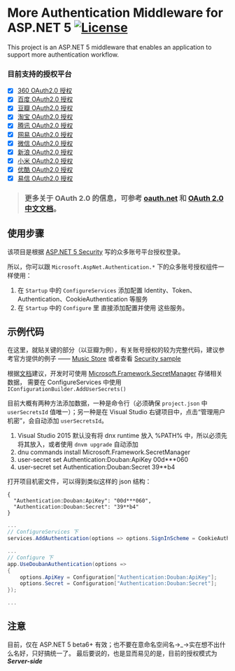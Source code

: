 # More Authentication Middleware for ASP.NET 5  [![License][License]](LICENSE-2.0.txt)

This project is an ASP.NET 5 middleware that enables an application to support more authentication workflow.

[License]: https://img.shields.io/badge/license-Apache_2.0-blue.svg?style=flat-square

### 目前支持的授权平台
- [x] [360 OAuth2.0 授权](http://wiki.dev.app.360.cn/index.php?title=OAuth2.0%E6%96%87%E6%A1%A3)
- [x] [百度 OAuth2.0 授权](http://developer.baidu.com/wiki/index.php?title=docs/oauth)
- [x] [豆瓣 OAuth2.0 授权](https://developers.douban.com/wiki/?title=oauth2)
- [x] [淘宝 OAuth2.0 授权](http://open.taobao.com/doc/category_list.htm?id=199)
- [x] [腾讯 OAuth2.0 授权](http://wiki.open.qq.com/wiki/website/OAuth2.0%E5%BC%80%E5%8F%91%E6%96%87%E6%A1%A3)
- [x] [网易 OAuth2.0 授权](http://reg.163.com/help/help_oauth2.html)
- [x] [微信 OAuth2.0 授权](https://open.weixin.qq.com/cgi-bin/showdocument?action=dir_list&id=open1419316505)
- [x] [新浪 OAuth2.0 授权](http://open.weibo.com/wiki/%E6%8E%88%E6%9D%83%E6%9C%BA%E5%88%B6%E8%AF%B4%E6%98%8E)
- [x] [小米 OAuth2.0 授权](http://dev.xiaomi.com/docs/passport/way/)
- [x] [优酷 OAuth2.0 授权](http://open.youku.com/docs?id=100)
- [x] [易信 OAuth2.0 授权](https://open.yixin.im/document/oauth/web)

> ### 更多关于 OAuth 2.0 的信息，可参考 [oauth.net](http://oauth.net/2/) 和 [OAuth 2.0 中文文档](https://github.com/jeansfish/RFC6749.zh-cn/blob/master/TableofContents.md)。

## 使用步骤
该项目是根据 [ASP.NET 5 Security](https://github.com/aspnet/Security) 写的众多账号平台授权登录。

所以，你可以跟 `Microsoft.AspNet.Authentication.*` 下的众多账号授权组件一样使用：

1. 在 `Startup` 中的 `ConfigureServices` 添加配置 Identity、Token、Authentication、CookieAuthentication 等服务
2. 在 `Startup` 中的 `Configure` 里 直接添加配置并使用 这些服务。

## 示例代码
在这里，就贴关键的部分（以豆瓣为例），有关账号授权的较为完整代码，建议参考官方提供的例子 —— 
[Music Store](https://github.com/aspnet/MusicStore/tree/dev) 或者查看 [Security sample](https://github.com/aspnet/Security/tree/dev/samples)

根据[文档][store-with-secretmanager]建议，开发时可使用 [Microsoft.Framework.SecretManager][UserSecrets] 存储相关数据，
需要在 ConfigureServices 中使用 `IConfigurationBuilder.AddUserSecrets()`

目前大概有两种方法添加数据，一种是命令行（必须确保 `project.json` 中 `userSecretsId` 值唯一）；另一种是在 Visual Studio 右键项目中，点击“管理用户机密”，会自动添加 `userSecretsId`。

1. Visual Studio 2015 默认没有将 dnx runtime 放入 %PATH% 中，所以必须先将其放入，或者使用 `dnvm upgrade` 自动添加
2. dnu commands install Microsoft.Framework.SecretManager
3. user-secret set Authentication:Douban:ApiKey 00d***060
4. user-secret set Authentication:Douban:Secret 39**b4

[store-with-secretmanager]: http://docs.asp.net/en/latest/security/sociallogins.html#use-secretmanager-to-store-facebook-appid-and-appsecret
[UserSecrets]: https://github.com/aspnet/UserSecrets

打开项目机密文件，可以得到类似这样的 json 结构：
```
{
  "Authentication:Douban:ApiKey": "00d***060",
  "Authentication:Douban:Secret": "39**b4"
}
```

``` csharp
...
// ConfigureServices 下
services.AddAuthentication(options => options.SignInScheme = CookieAuthenticationDefaults.AuthenticationScheme);

...
// Configure 下
app.UseDoubanAuthentication(options =>
{
    options.ApiKey = Configuration["Authentication:Douban:ApiKey"];
    options.Secret = Configuration["Authentication:Douban:Secret"];
});

...
```

## 注意
目前，仅在 ASP.NET 5 beta6+ 有效；也不要在意命名空间名→_→实在想不出什么名好，只好搞统一了。
最后要说的，也是显而易见的是，目前的授权模式为 ***Server-side***
